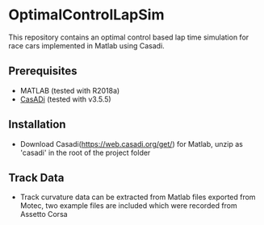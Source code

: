 # OptimalControlLapSim

This repository contains an optimal control based lap time simulation for race cars implemented in Matlab using Casadi.

## Prerequisites

 * MATLAB (tested with R2018a)
 * [CasADi](https://web.casadi.org/get/) (tested with v3.5.5)


## Installation

 * Download Casadi(https://web.casadi.org/get/) for Matlab, unzip as 'casadi' in the root of the project folder

## Track Data

 * Track curvature data can be extracted from Matlab files exported from Motec, two example files are included which were recorded from Assetto Corsa